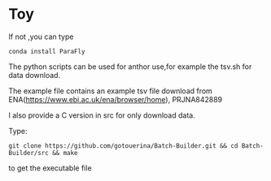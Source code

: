 # Toy
  
  
If not ,you can type 

    conda install ParaFly

The python scripts can be used for anthor use,for example the tsv.sh for data download.

The example file contains an example tsv file download from ENA(https://www.ebi.ac.uk/ena/browser/home),  PRJNA842889


I also provide a C version in src for only download data.

Type:

    git clone https://github.com/gotouerina/Batch-Builder.git && cd Batch-Builder/src && make

to get the executable file
